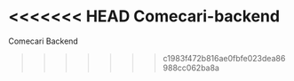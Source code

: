 <<<<<<< HEAD
Comecari-backend
=======
Comecari Backend
>>>>>>> c1983f472b816ae0fbfe023dea86988cc062ba8a
